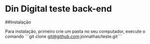 # Din Digital teste back-end

##Instalação

Para instalação, primeiro crie um pasta no seu computador, execute o comando ´´´git clone git@github.com:jonnathas/teste.git´´´
